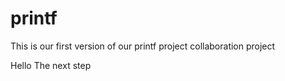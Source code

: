 # printf

This is our first version of our printf project
collaboration project


Hello
The next step

